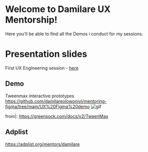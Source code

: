 # Welcome to Damilare UX Mentorship!

Here you'll be able to find all the Demos i conduct for my sessions. 

# Presentation slides  

First UX Engineering session - [here](https://www.figma.com/proto/lVzftYa4l7k4x8cGThmMQY/UX-Engineering-Session-ADPList.org?page-id=0:1&node-id=4:1&scaling=min-zoom) 

## Demo 

Tweenmax interactive prototypes https://github.com/damilareolowoniyi/mentoring-figma/tree/main/UX%20Figma%20demo
![gif](https://drive.google.com/file/d/1IcEVU8zA25xdIDXB1ObxJeI_OnXGTFLw/view)

from|:
https://greensock.com/docs/v2/TweenMax

## Adplist

https://adplist.org/mentors/damilare
 